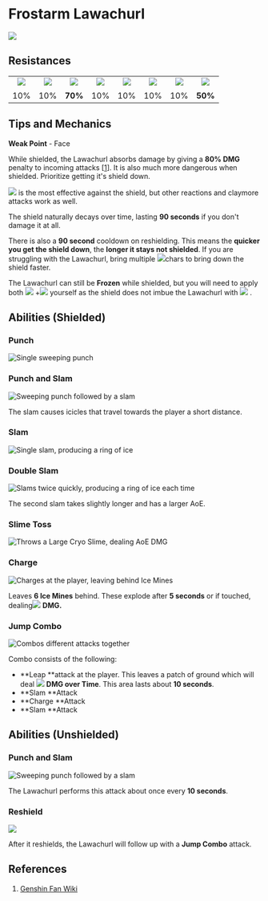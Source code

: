 # Frostarm Lawachurl

![](../../.gitbook/assets/frostarm\_lawachurl.png)

## Resistances

|                                                                                                                                                                                                           |                                                                                                                                                                                                           |                                                                                                                                                                                                           |                                                                                                                                                                                                           |                                                                                                                                                                                                           |                                                                                                                                                                                                           |                                                                                                                                                                                                           |                                                                                                                                                                                                           |
| :-------------------------------------------------------------------------------------------------------------------------------------------------------------------------------------------------------: | :-------------------------------------------------------------------------------------------------------------------------------------------------------------------------------------------------------: | :-------------------------------------------------------------------------------------------------------------------------------------------------------------------------------------------------------: | :-------------------------------------------------------------------------------------------------------------------------------------------------------------------------------------------------------: | :-------------------------------------------------------------------------------------------------------------------------------------------------------------------------------------------------------: | :-------------------------------------------------------------------------------------------------------------------------------------------------------------------------------------------------------: | :-------------------------------------------------------------------------------------------------------------------------------------------------------------------------------------------------------: | :-------------------------------------------------------------------------------------------------------------------------------------------------------------------------------------------------------: |
| ​​![](https://firebasestorage.googleapis.com/v0/b/gitbook-28427.appspot.com/o/assets%2F-MVAGyyACcSzyzfmgy7f%2Fsync%2F485abc41b72e4fb75fd6cf1b2c21d83a5da9a05c.png?generation=1615182625871961\&alt=media) | ​​![](https://firebasestorage.googleapis.com/v0/b/gitbook-28427.appspot.com/o/assets%2F-MVAGyyACcSzyzfmgy7f%2Fsync%2F1a9d730812988c6cd8678f117630d179f689cee0.png?generation=1615182626544397\&alt=media) | ​​![](https://firebasestorage.googleapis.com/v0/b/gitbook-28427.appspot.com/o/assets%2F-MVAGyyACcSzyzfmgy7f%2Fsync%2Fe0472b52c548a7162a648c191cad9b7bbdf4498b.png?generation=1615182626170812\&alt=media) | ​​![](https://firebasestorage.googleapis.com/v0/b/gitbook-28427.appspot.com/o/assets%2F-MVAGyyACcSzyzfmgy7f%2Fsync%2Fa8efded210241d0c6764e2819b9c750deff8a6d4.png?generation=1615182626278065\&alt=media) | ​​![](https://firebasestorage.googleapis.com/v0/b/gitbook-28427.appspot.com/o/assets%2F-MVAGyyACcSzyzfmgy7f%2Fsync%2F68e4777d7c38eb974be29d8260b1f52709a44a26.png?generation=1615182625284983\&alt=media) | ​​![](https://firebasestorage.googleapis.com/v0/b/gitbook-28427.appspot.com/o/assets%2F-MVAGyyACcSzyzfmgy7f%2Fsync%2Fcb0b6d83e3899b9d4310fb78ce58ccad28b8c839.png?generation=1615182626007947\&alt=media) | ​​![](https://firebasestorage.googleapis.com/v0/b/gitbook-28427.appspot.com/o/assets%2F-MVAGyyACcSzyzfmgy7f%2Fsync%2F347363c813f76f26b0c6c74df49012812f9fe690.png?generation=1615182625760905\&alt=media) | ​​![](https://firebasestorage.googleapis.com/v0/b/gitbook-28427.appspot.com/o/assets%2F-MVAGyyACcSzyzfmgy7f%2Fsync%2F7db8ec0e8a47656e2367909ab5d65aa19effb930.png?generation=1615182626144273\&alt=media) |
|                                                                                                    10%                                                                                                    |                                                                                                    10%                                                                                                    |                                                                                                  **70%**                                                                                                  |                                                                                                    10%                                                                                                    |                                                                                                    10%                                                                                                    |                                                                                                    10%                                                                                                    |                                                                                                    10%                                                                                                    |                                                                                                  **50%**                                                                                                  |

## Tips and Mechanics

**Weak Point** - Face

While shielded, the Lawachurl absorbs damage by giving a **80% DMG** penalty to incoming attacks \[[1](https://genshinhelper.gitbook.io/abyss/monsters/frostarm-lawachurl#references)]. It is also much more dangerous when shielded. Prioritize getting it's shield down.

![](../../.gitbook/assets/pyro\_small.png) is the most effective against the shield, but other reactions and claymore attacks work as well.

The shield naturally decays over time, lasting **90 seconds** if you don't damage it at all.

There is also a **90 second** cooldown on reshielding. This means the **quicker you get the shield down**, the **longer it stays not shielded**. If you are struggling with the Lawachurl, bring multiple ![](../../.gitbook/assets/pyro\_small.png)chars to bring down the shield faster.

The Lawachurl can still be **Frozen** while shielded, but you will need to apply both ![](../../.gitbook/assets/hydro\_small.png) +![](../../.gitbook/assets/cryo\_small.png) yourself as the shield does not imbue the Lawachurl with ![](../../.gitbook/assets/cryo\_small.png) .

## Abilities (Shielded)

### Punch

![Single sweeping punch](../../.gitbook/assets/frostarm\_lawachurl\_punch.gif)

### Punch and Slam

![Sweeping punch followed by a slam](../../.gitbook/assets/frostarm\_lawachurl\_punch\_slam.gif)

The slam causes icicles that travel towards the player a short distance.

### Slam

![Single slam, producing a ring of ice](../../.gitbook/assets/frostarm\_lawachurl\_slam.gif)

### Double Slam

![Slams twice quickly, producing a ring of ice each time](../../.gitbook/assets/frostarm\_lawachurl\_double\_slam.gif)

The second slam takes slightly longer and has a larger AoE.

### Slime Toss

![Throws a Large Cryo Slime, dealing AoE DMG](../../.gitbook/assets/frostarm\_lawachurl\_slime\_toss.gif)

### Charge

![Charges at the player, leaving behind Ice Mines](../../.gitbook/assets/frostarm\_lawachurl\_dash.gif)

Leaves **6 Ice Mines** behind. These explode after **5 seconds** or if touched, dealing![](../../.gitbook/assets/cryo\_small.png) **DMG.**

### **Jump Combo**

![Combos different attacks together](../../.gitbook/assets/frostarm\_lawachurl\_jump\_combo.gif)

Combo consists of the following:

* \*\*Leap \*\*attack at the player. This leaves a patch of ground which will deal ![](../../.gitbook/assets/cryo\_small.png) **DMG over Time**. This area lasts about **10 seconds**.
* \*\*Slam \*\*Attack
* \*\*Charge \*\*Attack
* \*\*Slam \*\*Attack

## Abilities (Unshielded)

### Punch and Slam

![Sweeping punch followed by a slam](../../.gitbook/assets/frostarm\_lawachurl\_unshielded\_punch.gif)

The Lawachurl performs this attack about once every **10 seconds**.

### Reshield

![](../../.gitbook/assets/frostarm\_lawachurl\_reshield.gif)

After it reshields, the Lawachurl will follow up with a **Jump Combo** attack.

## References

1. [Genshin Fan Wiki](https://genshin-impact.fandom.com/wiki/Hilichurls#Frostarm\_Lawachurls)
